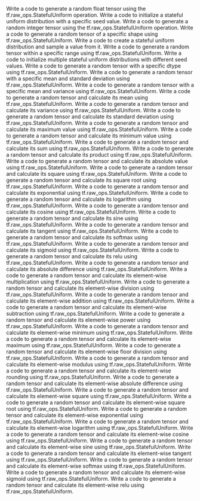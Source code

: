 Write a code to generate a random float tensor using the tf.raw_ops.StatefulUniform operation.
Write a code to initialize a stateful uniform distribution with a specific seed value.
Write a code to generate a random integer tensor using the tf.raw_ops.StatefulUniform operation.
Write a code to generate a random tensor of a specific shape using tf.raw_ops.StatefulUniform.
Write a code to create a stateful uniform distribution and sample a value from it.
Write a code to generate a random tensor within a specific range using tf.raw_ops.StatefulUniform.
Write a code to initialize multiple stateful uniform distributions with different seed values.
Write a code to generate a random tensor with a specific dtype using tf.raw_ops.StatefulUniform.
Write a code to generate a random tensor with a specific mean and standard deviation using tf.raw_ops.StatefulUniform.
Write a code to generate a random tensor with a specific mean and variance using tf.raw_ops.StatefulUniform.
Write a code to generate a random tensor and calculate its mean using tf.raw_ops.StatefulUniform.
Write a code to generate a random tensor and calculate its variance using tf.raw_ops.StatefulUniform.
Write a code to generate a random tensor and calculate its standard deviation using tf.raw_ops.StatefulUniform.
Write a code to generate a random tensor and calculate its maximum value using tf.raw_ops.StatefulUniform.
Write a code to generate a random tensor and calculate its minimum value using tf.raw_ops.StatefulUniform.
Write a code to generate a random tensor and calculate its sum using tf.raw_ops.StatefulUniform.
Write a code to generate a random tensor and calculate its product using tf.raw_ops.StatefulUniform.
Write a code to generate a random tensor and calculate its absolute value using tf.raw_ops.StatefulUniform.
Write a code to generate a random tensor and calculate its square using tf.raw_ops.StatefulUniform.
Write a code to generate a random tensor and calculate its square root using tf.raw_ops.StatefulUniform.
Write a code to generate a random tensor and calculate its exponential using tf.raw_ops.StatefulUniform.
Write a code to generate a random tensor and calculate its logarithm using tf.raw_ops.StatefulUniform.
Write a code to generate a random tensor and calculate its cosine using tf.raw_ops.StatefulUniform.
Write a code to generate a random tensor and calculate its sine using tf.raw_ops.StatefulUniform.
Write a code to generate a random tensor and calculate its tangent using tf.raw_ops.StatefulUniform.
Write a code to generate a random tensor and calculate its softmax using tf.raw_ops.StatefulUniform.
Write a code to generate a random tensor and calculate its sigmoid using tf.raw_ops.StatefulUniform.
Write a code to generate a random tensor and calculate its relu using tf.raw_ops.StatefulUniform.
Write a code to generate a random tensor and calculate its absolute difference using tf.raw_ops.StatefulUniform.
Write a code to generate a random tensor and calculate its element-wise multiplication using tf.raw_ops.StatefulUniform.
Write a code to generate a random tensor and calculate its element-wise division using tf.raw_ops.StatefulUniform.
Write a code to generate a random tensor and calculate its element-wise addition using tf.raw_ops.StatefulUniform.
Write a code to generate a random tensor and calculate its element-wise subtraction using tf.raw_ops.StatefulUniform.
Write a code to generate a random tensor and calculate its element-wise power using tf.raw_ops.StatefulUniform.
Write a code to generate a random tensor and calculate its element-wise minimum using tf.raw_ops.StatefulUniform.
Write a code to generate a random tensor and calculate its element-wise maximum using tf.raw_ops.StatefulUniform.
Write a code to generate a random tensor and calculate its element-wise floor division using tf.raw_ops.StatefulUniform.
Write a code to generate a random tensor and calculate its element-wise modulus using tf.raw_ops.StatefulUniform.
Write a code to generate a random tensor and calculate its element-wise rounding using tf.raw_ops.StatefulUniform.
Write a code to generate a random tensor and calculate its element-wise absolute difference using tf.raw_ops.StatefulUniform.
Write a code to generate a random tensor and calculate its element-wise square using tf.raw_ops.StatefulUniform.
Write a code to generate a random tensor and calculate its element-wise square root using tf.raw_ops.StatefulUniform.
Write a code to generate a random tensor and calculate its element-wise exponential using tf.raw_ops.StatefulUniform.
Write a code to generate a random tensor and calculate its element-wise logarithm using tf.raw_ops.StatefulUniform.
Write a code to generate a random tensor and calculate its element-wise cosine using tf.raw_ops.StatefulUniform.
Write a code to generate a random tensor and calculate its element-wise sine using tf.raw_ops.StatefulUniform.
Write a code to generate a random tensor and calculate its element-wise tangent using tf.raw_ops.StatefulUniform.
Write a code to generate a random tensor and calculate its element-wise softmax using tf.raw_ops.StatefulUniform.
Write a code to generate a random tensor and calculate its element-wise sigmoid using tf.raw_ops.StatefulUniform.
Write a code to generate a random tensor and calculate its element-wise relu using tf.raw_ops.StatefulUniform.